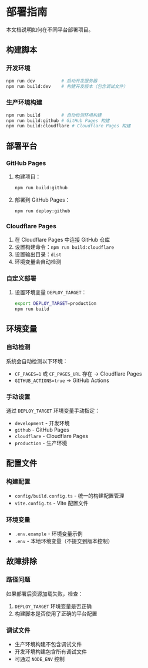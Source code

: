 # 部署指南

本文档说明如何在不同平台部署项目。

## 构建脚本

### 开发环境
```bash
npm run dev          # 启动开发服务器
npm run build:dev    # 构建开发版本（包含调试文件）
```

### 生产环境构建
```bash
npm run build        # 自动检测环境构建
npm run build:github # GitHub Pages 构建
npm run build:cloudflare # Cloudflare Pages 构建
```

## 部署平台

### GitHub Pages
1. 构建项目：
   ```bash
   npm run build:github
   ```
2. 部署到 GitHub Pages：
   ```bash
   npm run deploy:github
   ```

### Cloudflare Pages
1. 在 Cloudflare Pages 中连接 GitHub 仓库
2. 设置构建命令：`npm run build:cloudflare`
3. 设置输出目录：`dist`
4. 环境变量会自动检测

### 自定义部署
1. 设置环境变量 `DEPLOY_TARGET`：
   ```bash
   export DEPLOY_TARGET=production
   npm run build
   ```

## 环境变量

### 自动检测
系统会自动检测以下环境：
- `CF_PAGES=1` 或 `CF_PAGES_URL` 存在 → Cloudflare Pages
- `GITHUB_ACTIONS=true` → GitHub Actions

### 手动设置
通过 `DEPLOY_TARGET` 环境变量手动指定：
- `development` - 开发环境
- `github` - GitHub Pages
- `cloudflare` - Cloudflare Pages  
- `production` - 生产环境

## 配置文件

### 构建配置
- `config/build.config.ts` - 统一的构建配置管理
- `vite.config.ts` - Vite 配置文件

### 环境变量
- `.env.example` - 环境变量示例
- `.env` - 本地环境变量（不提交到版本控制）

## 故障排除

### 路径问题
如果部署后资源加载失败，检查：
1. `DEPLOY_TARGET` 环境变量是否正确
2. 构建脚本是否使用了正确的平台配置

### 调试文件
- 生产环境构建不包含调试文件
- 开发环境构建包含所有调试文件
- 可通过 `NODE_ENV` 控制
